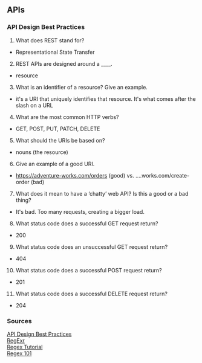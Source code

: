 ## APIs

### API Design Best Practices

1. What does REST stand for?
- Representational State Transfer
2. REST APIs are designed around a ____.
- resource
3. What is an identifier of a resource? Give an example.
- it's a URI that uniquely identifies that resource. It's what comes after the slash on a URL
4. What are the most common HTTP verbs?
- GET, POST, PUT, PATCH, DELETE
5. What should the URIs be based on?
- nouns (the resource)
6. Give an example of a good URI.
- https://adventure-works.com/orders (good) vs. ....works.com/create-order (bad)
7. What does it mean to have a ‘chatty’ web API? Is this a good or a bad thing?
- It's bad. Too many requests, creating a bigger load.
8. What status code does a successful GET request return?
- 200
9. What status code does an unsuccessful GET request return?
- 404
10. What status code does a successful POST request return?
- 201
11. What status code does a successful DELETE request return?
- 204

### Sources

[API Design Best Practices](https://learn.microsoft.com/en-us/azure/architecture/best-practices/api-design)<br>
[RegExr](https://regexr.com/)<br>
[Regex Tutorial](https://medium.com/factory-mind/regex-tutorial-a-simple-cheatsheet-by-examples-649dc1c3f285)<br>
[Regex 101](https://regex101.com/)<br>